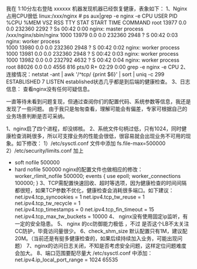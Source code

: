 
我在 1:10分左右登陆 xxxxxx 机器发现机器已经恢复健康，表象如下：
1、Nginx占用CPU很低
   linux:/xxx/nginx # ps aux|grep -e nginx -e CPU
USER        PID %CPU %MEM    VSZ   RSS TTY      STAT START   TIME COMMAND
root      13977  0.0  0.0 232360  2292 ?        Ss   00:42   0:00 nginx: master process /xxx/nginx/sbin/nginx
1000      13979  0.0  0.0 232360  2948 ?        S    00:42   0:03 nginx: worker process            
1000      13980  0.0  0.0 232360  2948 ?        S    00:42   0:02 nginx: worker process            
1000      13981  0.0  0.0 232360  2948 ?        S    00:42   0:03 nginx: worker process            
1000      13982  0.0  0.0 232792  4632 ?        S    00:42   0:04 nginx: worker process            
root      88026  0.0  0.0   4556   816 pts/0    R+   02:29   0:00 grep -e nginx -e CPU
2、连接情况：netstat -ant | awk '/^tcp/ {print $6}' | sort | uniq -c
    299 ESTABLISHED
      7 LISTEN
   established状态几乎都是到后端的健康检查。
3、日志信息：
查看nginx没有任何可疑信息。
 
 
一直等待未看到问题复现，但通过查阅你们的配置代码、系统参数等信息，我还是发现了一些问题。
由于我只是匆匆查看，理解可能会有偏差，专家可根据自己的业务场景判断是否可采纳。
 
1、nginx启了四个进程，却没绑核。
2、系统文件句柄过低，只有1024，同时健康检查消耗很多，所以可支撑业务的性能会很低，很容易就会出现业务不可用的现象。如下修改：
   1）/etc/sysctl.conf 文件中添加 fs.file-max=500000
   2）/etc/security/limits.conf
加上
* soft nofile 500000
* hard nofile 500000
nginx的配置文件也做相应的修改：
worker_rlimit_nofile 500000;
events {
use epoll;
worker_connections 100000;
}
3、TCP需配置快速回收、超时等选项，因为健康检查的时间间隔都很短，如果TCP参数不优化，健康检查会消耗很多端口。如下建议：
net.ipv4.tcp_syncookies = 1
net.ipv4.tcp_tw_reuse = 1
net.ipv4.tcp_tw_recycle = 1   
net.ipv4.tcp_timestamps = 0
net.ipv4.tcp_fin_timeout = 15
net.ipv4.tcp_max_tw_buckets = 10000
4、 nginx没有使用固定ip监听，有一定的安全隐患。
5、 nginx 的cc防御能力极低 ，不过  是否这个LB不太关注CC防护，毕竟访问量很少。
6、check_shm_size 默认配置只有1M，建议配20M。（当前还是有挺多健康检查的，如果后续持续加入业务，可能出现问题）
7、nginx的访问日志关闭，不知是否考虑安全问题，这样定位问题难度会加大。
8、端口范围要配尽量大
   /etc/sysctl.conf 中添加：net.ipv4.ip_local_port_range = 1024    65535
